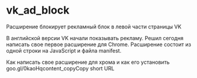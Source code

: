 # vk_ad_block
Расширение блокирует рекламный блок в левой части страницы VK

В английской версии VK начали показывать рекламу.
Решил сегодня написать свое первое расширение для Chrome.
Расширение состоит из одной строки на JavaScript и файла manifest.

Как написать свое расширение для хрома и как его установить
goo.gl/0kaoHqcontent_copyCopy short URL


